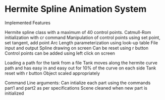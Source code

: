 # Hermite Spline Animation System

Implemented Features

Hermite spline class with a maximum of 40 control points.
Catmull-Rom initialization with cr command
Manipulation of control points using set point, set tangent, add point
Arc Length parameterization using look-up table
File input and output
Spline drawing on screen
Can be reset using r button
Control points can be added using left click on screen

Loading a path for the tank from a file
Tank moves along the hermite curve path and has easy in and easy out for 10% of the curve on each side
Tank reset with r button
Object scaled appropriately

Command Line arguments:
Can intialize each part using the commands part1 and part2 as per specifications
Scene cleaned when new part is initialized
